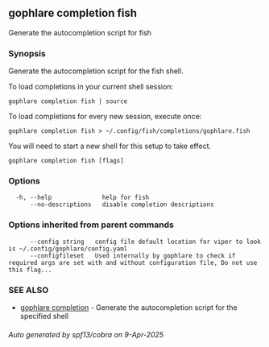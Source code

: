## gophlare completion fish

Generate the autocompletion script for fish

### Synopsis

Generate the autocompletion script for the fish shell.

To load completions in your current shell session:

	gophlare completion fish | source

To load completions for every new session, execute once:

	gophlare completion fish > ~/.config/fish/completions/gophlare.fish

You will need to start a new shell for this setup to take effect.


```
gophlare completion fish [flags]
```

### Options

```
  -h, --help              help for fish
      --no-descriptions   disable completion descriptions
```

### Options inherited from parent commands

```
      --config string   config file default location for viper to look is ~/.config/gophlare/config.yaml
      --configfileset   Used internally by gophlare to check if required args are set with and without configuration file, Do not use this flag...
```

### SEE ALSO

* [gophlare completion](gophlare_completion.md)	 - Generate the autocompletion script for the specified shell

###### Auto generated by spf13/cobra on 9-Apr-2025
